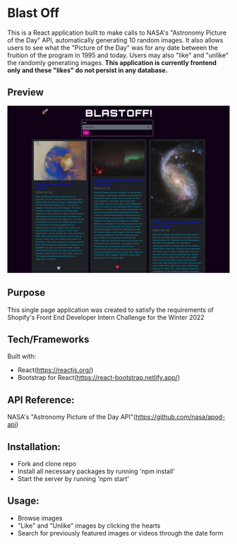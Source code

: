 # Blast Off

This is a React application built to make calls to NASA's "Astronomy Picture of the Day" API, automatically generating 10 random images. It also allows users to see what the "Picture of the Day" was for any date between the fruition of the program in 1995 and today. Users may also "like" and "unlike" the randomly generating images. **This application is currently frontend only and these "likes" do not persist in any database.**

## Preview
![Screenshot main](public/screenshot.png)

## Purpose

This single page application was created to satisfy the requirements of Shopify's Front End Developer Intern Challenge for the Winter 2022

## Tech/Frameworks

Built with:
- React(https://reactjs.org/)
- Bootstrap for React(https://react-bootstrap.netlify.app/)

## API Reference:
NASA's "Astronomy Picture of the Day API"(https://github.com/nasa/apod-api)

## Installation:
- Fork and clone repo
- Install all necessary packages by running 'npm install'
- Start the server by running 'npm start'

## Usage:
- Browse images
- "Like" and "Unlike" images by clicking the hearts
- Search for previously featured images or videos through the date form



